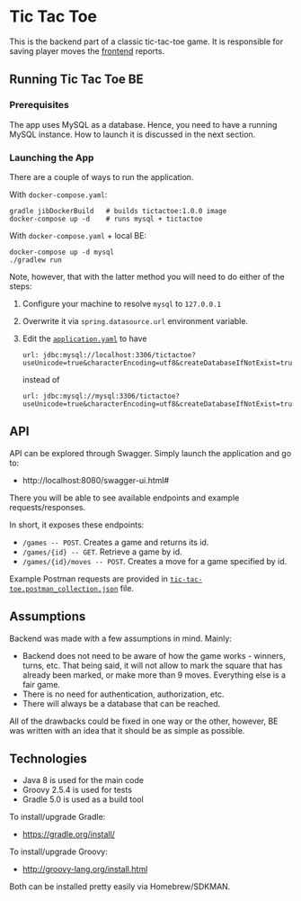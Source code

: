 # Tic Tac Toe
This is the backend part of a classic tic-tac-toe game. It is responsible for
saving player moves the [frontend](https://github.com/vilisimo/tic-tac-toe-fe)
reports.

## Running Tic Tac Toe BE

### Prerequisites
The app uses MySQL as a database. Hence, you need to have a running MySQL
instance. How to launch it is discussed in the next section.

### Launching the App
There are a couple of ways to run the application.

With `docker-compose.yaml`:

~~~
gradle jibDockerBuild   # builds tictactoe:1.0.0 image
docker-compose up -d    # runs mysql + tictactoe
~~~

With `docker-compose.yaml` + local BE:

~~~
docker-compose up -d mysql
./gradlew run
~~~

Note, however, that with the latter method you will need to do either of the
steps:
 
1. Configure your machine to resolve `mysql` to `127.0.0.1`
2. Overwrite it via `spring.datasource.url` environment variable.
3. Edit the [`application.yaml`](https://github.com/vilisimo/tic-tac-toe-be/blob/master/src/main/resources/application.yaml)
to have

    ~~~
    url: jdbc:mysql://localhost:3306/tictactoe?useUnicode=true&characterEncoding=utf8&createDatabaseIfNotExist=true
    ~~~
   
   instead of 

    ~~~
    url: jdbc:mysql://mysql:3306/tictactoe?useUnicode=true&characterEncoding=utf8&createDatabaseIfNotExist=true
    ~~~

## API
API can be explored through Swagger. Simply launch the application and go to:

- http://localhost:8080/swagger-ui.html#

There you will be able to see available endpoints and example requests/responses. 

In short, it exposes these endpoints:

* `/games -- POST`. Creates a game and returns its id.
* `/games/{id} -- GET`. Retrieve a game by id.
* `/games/{id}/moves -- POST`. Creates a move for a game specified by id.

Example Postman requests are provided in 
[`tic-tac-toe.postman_collection.json`](../../blob/master/tic-tac-toe.postman_collection.json) file.

## Assumptions
Backend was made with a few assumptions in mind. Mainly:

- Backend does not need to be aware of how the game works - winners, turns,
etc. That being said, it will not allow to mark the square that has already
been marked, or make more than 9 moves. Everything else is a fair game.
- There is no need for authentication, authorization, etc.
- There will always be a database that can be reached.

All of the drawbacks could be fixed in one way or the other, however, BE
was written with an idea that it should be as simple as possible.

## Technologies
- Java 8 is used for the main code
- Groovy 2.5.4 is used for tests
- Gradle 5.0 is used as a build tool

To install/upgrade Gradle:
- https://gradle.org/install/

To install/upgrade Groovy:
- http://groovy-lang.org/install.html

Both can be installed pretty easily via Homebrew/SDKMAN.
